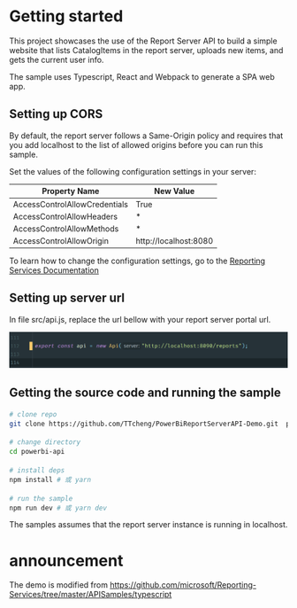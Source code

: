 # Getting started
This project showcases the use of the Report Server API to build a simple website that lists CatalogItems in the report server, uploads new items, and gets the current user info.

The sample uses Typescript, React and Webpack to generate a SPA web app. 

## Setting up CORS
By default, the report server follows a Same-Origin policy and requires that you add localhost to the list of allowed origins before you can run this sample.

Set the values of the following configuration settings in your server:

|Property Name| New Value|
|-------------|----------|
|AccessControlAllowCredentials|True|
|AccessControlAllowHeaders|*|
|AccessControlAllowMethods|*|
|AccessControlAllowOrigin|http://localhost:8080|

To learn how to change the configuration settings, go to the [Reporting Services Documentation](https://docs.microsoft.com/en-us/sql/reporting-services/tools/server-properties-advanced-page-reporting-services)

## Setting up server url

In file src/api.js, replace the url bellow with your report server portal url.

![1563421986682](assets/1563421986682.png)


## Getting the source code and running the sample
```bash
# clone repo
git clone https://github.com/TTcheng/PowerBiReportServerAPI-Demo.git  powerbi-api

# change directory
cd powerbi-api

# install deps
npm install # 或 yarn

# run the sample
npm run dev # 或 yarn dev
```
The samples assumes that the report server instance is running in localhost.
# announcement
The demo is modified from https://github.com/microsoft/Reporting-Services/tree/master/APISamples/typescript